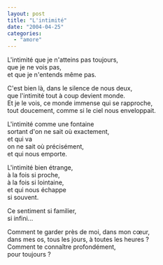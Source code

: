 ```yaml
---
layout: post
title: "L'intimité"
date: "2004-04-25"
categories:
  - "amore"
---
```


L'intimité que je n'atteins pas toujours,  
que je ne vois pas,  
et que je n'entends même pas.  

C'est bien là, dans le silence de nous deux,  
que l'intimité tout à coup devient monde.  
Et je le vois, ce monde immense qui se rapproche,  
tout doucement, comme si le ciel nous enveloppait.  

L'intimité comme une fontaine  
sortant d'on ne sait où exactement,  
et qui va  
on ne sait où précisément,  
et qui nous emporte.  

L'intimité bien étrange,  
à la fois si proche,  
à la fois si lointaine,  
et qui nous échappe  
si souvent.  

Ce sentiment si familier,  
si infini...  

Comment te garder près de moi, dans mon cœur,  
dans mes os, tous les jours, à toutes les heures ?  
Comment te connaître profondément,  
pour toujours ?  
